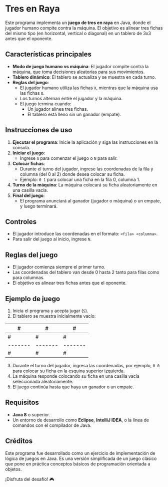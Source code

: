 # Tres en Raya

Este programa implementa un **juego de tres en raya** en Java, donde el jugador humano compite contra la máquina. El objetivo es alinear tres fichas del mismo tipo (en horizontal, vertical o diagonal) en un tablero de 3x3 antes que el oponente.

## Características principales
- **Modo de juego humano vs máquina**: El jugador compite contra la máquina, que toma decisiones aleatorias para sus movimientos.
- **Tablero dinámico**: El tablero se actualiza y se muestra en cada turno.
- **Reglas del juego**: 
  - El jugador humano utiliza las fichas `X`, mientras que la máquina usa las fichas `O`.
  - Los turnos alternan entre el jugador y la máquina.
  - El juego termina cuando:
    - Un jugador alinea tres fichas.
    - El tablero está lleno sin un ganador (empate).

## Instrucciones de uso
1. **Ejecutar el programa**: Inicie la aplicación y siga las instrucciones en la consola.
2. **Iniciar el juego**:
   - Ingrese `S` para comenzar el juego o `N` para salir.
3. **Colocar fichas**:
   - Durante el turno del jugador, ingrese las coordenadas de la fila y columna (del 0 al 2) donde desea colocar su ficha.
   - Ejemplo: `0 1` para colocar una ficha en la fila 0, columna 1.
4. **Turno de la máquina**: La máquina colocará su ficha aleatoriamente en una casilla vacía.
5. **Final del juego**:
   - El programa anunciará al ganador (jugador o máquina) o un empate, y luego terminará.

## Controles
- El jugador introduce las coordenadas en el formato: `<fila> <columna>`.
- Para salir del juego al inicio, ingrese `N`.

## Reglas del juego
- El jugador comienza siempre el primer turno.
- Las coordenadas del tablero van desde 0 hasta 2 tanto para filas como para columnas.
- El objetivo es alinear tres fichas antes que el oponente.

## Ejemplo de juego
1. Inicia el programa y acepta jugar (`S`).
2. El tablero se muestra inicialmente vacío:


|   #   |   #   |   #   |
|-------|-------|-------|
|   #   |   #   |   #   |
|-------|-------|-------|
|   #   |   #   |   #   |


3. Durante el turno del jugador, ingresa las coordenadas, por ejemplo, `0 0` para colocar su ficha en la esquina superior izquierda.
4. La máquina responde colocando su ficha en una casilla vacía seleccionada aleatoriamente.
5. El juego continúa hasta que haya un ganador o un empate.

## Requisitos
- **Java 8** o superior.
- Un entorno de desarrollo como **Eclipse**, **IntelliJ IDEA**, o la línea de comandos con el compilador de Java.

## Créditos
Este programa fue desarrollado como un ejercicio de implementación de lógica de juegos en Java. Es una versión simplificada de un juego clásico que pone en práctica conceptos básicos de programación orientada a objetos.

¡Disfruta del desafío! 🎮
